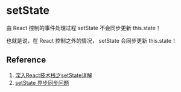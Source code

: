 
# setState

由 React 控制的事件处理过程 setState 不会同步更新 this.state！

也就是说，在 React 控制之外的情况， setState 会同步更新 this.state！

## Reference

1. [深入React技术栈之setState详解](https://segmentfault.com/a/1190000014990454)
2. [setState 异步同步问题](https://www.zhihu.com/question/66749082/answer/246217812)